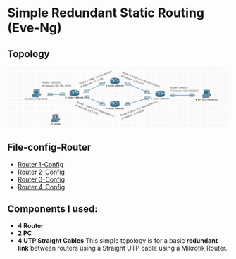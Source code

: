 
# Simple Redundant Static Routing (Eve-Ng)

## Topology
![Network Topology](https://github.com/fasyaAlvyan/Just_Learn_Networking/blob/main/redundant-static-topology/mikrotik-redudant-static/Topology.png)

## File-config-Router
- [Router 1-Config](https://github.com/fasyaAlvyan/Just_Learn_Networking/blob/main/redundant-static-topology/mikrotik-redudant-static/Router1-config.rsc)
- [Router 2-Config](https://github.com/fasyaAlvyan/Just_Learn_Networking/blob/main/redundant-static-topology/mikrotik-redudant-static/Router2-config.rsc)
- [Router 3-Config](https://github.com/fasyaAlvyan/Just_Learn_Networking/blob/main/redundant-static-topology/mikrotik-redudant-static/Router3-config.rsc)
- [Router 4-Config](https://github.com/fasyaAlvyan/Just_Learn_Networking/blob/main/redundant-static-topology/mikrotik-redudant-static/Router4-config.rsc)
## Components I used:
- **4 Router**
- **2 PC**
- **4 UTP Straight Cables**
This simple topology is for a basic **redundant link** between routers using a Straight UTP cable using a Mikrotik Router.
